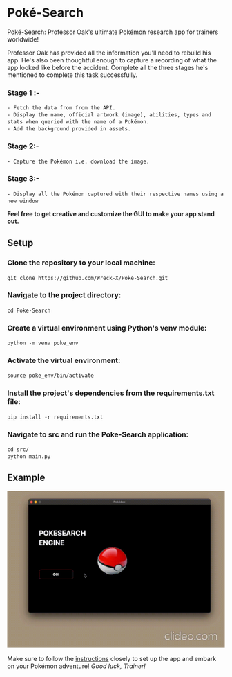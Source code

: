 # Poké-Search

Poké-Search: Professor Oak's ultimate Pokémon research app for trainers worldwide!

Professor Oak has provided all the information you'll need to rebuild his app. He's also been thoughtful enough to capture a recording of what the app looked like before the accident. Complete all the three stages he's mentioned to complete this task successfully.

###  Stage 1 :-
    - Fetch the data from from the API.
    - Display the name, official artwork (image), abilities, types and stats when queried with the name of a Pokémon. 
    - Add the background provided in assets.

###  Stage 2:-
    - Capture the Pokémon i.e. download the image.

###  Stage 3:-
    - Display all the Pokémon captured with their respective names using a new window

**Feel free to get creative and customize the GUI to make your app stand out.**

## Setup
### Clone the repository to your local machine:

    git clone https://github.com/Wreck-X/Poke-Search.git

### Navigate to the project directory:

    cd Poke-Search

### Create a virtual environment using Python's venv module:

    python -m venv poke_env

### Activate the virtual environment:

    source poke_env/bin/activate

### Install the project's dependencies from the requirements.txt file:


    pip install -r requirements.txt



###   Navigate to src and run the Poke-Search application:

    cd src/
    python main.py
 

## Example



![](https://github.com/Wreck-X/Poke-Search/blob/main/assets/output.gif)









Make sure to follow the [instructions](https://github.com/Wreck-X/Poke-Search/blob/main/INSTRUCTIONS.md) closely to set up the app and embark on your Pokémon adventure! 
*Good luck, Trainer!*




